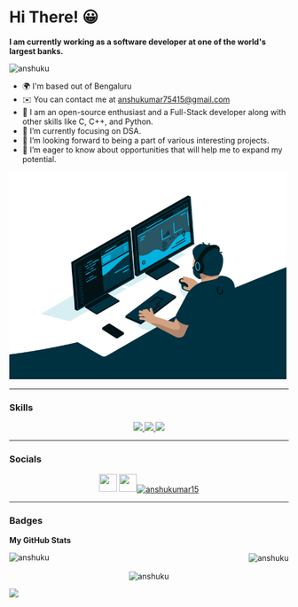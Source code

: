 # Hi There! 😀

<b>I am currently working as a software developer at one of the world's largest banks.</b>

<p align="left"> <img src="https://komarev.com/ghpvc/?username=anshuku&label=Profile%20views&color=0e75b6&style=flat" alt="anshuku" /> </p>

<ul>
<li>🌍  I'm based out of Bengaluru</li>
<li>✉️  You can contact me at <a href="anshukumar75415@gmail.com">anshukumar75415@gmail.com</a></li>
<li>🧠 I am an open-source enthusiast and a Full-Stack developer along with other skills like C, C++, and Python.</li>
<li>🌱 I’m currently focusing on DSA.</li>
<li>👯 I’m looking forward to being a part of various interesting projects.</li>
<li>🤝 I’m eager to know about opportunities that will help me to expand my potential.</li>
</ul>

<img src="programmer.gif" alt="Programmer" width = "500">

<hr/>

### Skills
<p align="center">

  <a href="https://skillicons.dev">
    <img src="https://skillicons.dev/icons?i=git,github,java,python,c,cpp" />
    <img src="https://skillicons.dev/icons?i=html,css,js,jquery,nodejs,angular" />
    <img src="https://skillicons.dev/icons?i=bootstrap,vscode,idea,postman" />
  </a>
         
</p>
<hr/>

### Socials

<p align="center"> <a href="https://www.github.com/anshuku" target="_blank" rel="noreferrer"><img src="https://raw.githubusercontent.com/danielcranney/readme-generator/main/public/icons/socials/github.svg" width="32" height="32" /></a> <a href="https://www.linkedin.com/in/anshu-kumar-692b98138/" target="_blank" rel="noreferrer"><img src="https://raw.githubusercontent.com/danielcranney/readme-generator/main/public/icons/socials/linkedin.svg" width="32" height="32" /></a><a href="https://www.leetcode.com/anshukumar15" target="blank"><img align="center" src="https://raw.githubusercontent.com/anshuku/github-profile-readme-generator/master/src/images/icons/Social/leet-code.svg" alt="anshukumar15" height="30" width="40" /></a></p>
<hr/>

### Badges

<b>My GitHub Stats</b>
<p><img align="left" src="https://github-readme-stats.vercel.app/api/top-langs?username=anshuku&show_icons=true&locale=en&layout=compact" alt="anshuku" /></p>
<p align="right">&nbsp;<img align="center" src="https://github-readme-stats.vercel.app/api?username=anshuku&show_icons=true&locale=en" alt="anshuku" /></p>
<p align="center"><img align="center" src="https://github-readme-streak-stats.herokuapp.com/?user=anshuku&" alt="anshuku" /></p>

<a href="https://www.github.com/anshuku" target="_blank" rel="noreferrer"><img
src="https://img.shields.io/github/followers/anshuku?logo=github&style=for-the-badge&color=0891b2&labelColor=1c1917" /></a>
